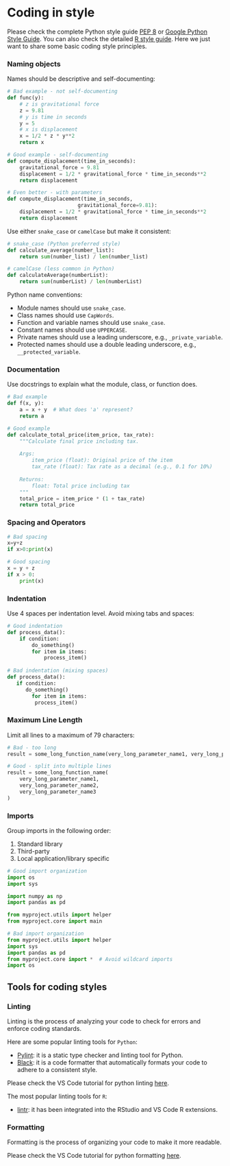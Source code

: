 # Coding in style

Please check the complete Python style guide [PEP 8](https://peps.python.org/pep-0008/) or [Google Python Style Guide](https://google.github.io/styleguide/pyguide.html). You can also check the detailed [R style guide](https://google.github.io/styleguide/Rguide.html).
Here we just want to share some basic coding style principles.
### Naming objects

Names should be descriptive and self-documenting:

```python
# Bad example - not self-documenting
def func(y):
    # z is gravitational force
    z = 9.81
    # y is time in seconds
    y = 5
    # x is displacement
    x = 1/2 * z * y**2
    return x

# Good example - self-documenting
def compute_displacement(time_in_seconds):
    gravitational_force = 9.81
    displacement = 1/2 * gravitational_force * time_in_seconds**2
    return displacement

# Even better - with parameters
def compute_displacement(time_in_seconds, 
                       gravitational_force=9.81):
    displacement = 1/2 * gravitational_force * time_in_seconds**2
    return displacement
```

Use either `snake_case` or `camelCase` but make it consistent:

```python
# snake_case (Python preferred style)
def calculate_average(number_list):
    return sum(number_list) / len(number_list)

# camelCase (less common in Python)
def calculateAverage(numberList):
    return sum(numberList) / len(numberList)
```

Python name conventions: 

- Module names should use `snake_case`.
- Class names should use `CapWords`.
- Function and variable names should use `snake_case`.
- Constant names should use `UPPERCASE`.
- Private names should use a leading underscore, e.g., `_private_variable`.
- Protected names should use a double leading underscore, e.g., `__protected_variable`.

### Documentation

Use docstrings to explain what the module, class, or function does.

```python
# Bad example
def f(x, y):
    a = x + y  # What does 'a' represent?
    return a

# Good example
def calculate_total_price(item_price, tax_rate):
    """Calculate final price including tax.
    
    Args:
        item_price (float): Original price of the item
        tax_rate (float): Tax rate as a decimal (e.g., 0.1 for 10%)
    
    Returns:
        float: Total price including tax
    """
    total_price = item_price * (1 + tax_rate)
    return total_price
```

### Spacing and Operators

```python
# Bad spacing
x=y+z
if x>0:print(x)

# Good spacing
x = y + z
if x > 0:
    print(x)
```

### Indentation
Use 4 spaces per indentation level. Avoid mixing tabs and spaces:

```python
# Good indentation
def process_data():
    if condition:
        do_something()
        for item in items:
            process_item()
    
# Bad indentation (mixing spaces)
def process_data():
   if condition:
      do_something()
        for item in items:
         process_item()
```

### Maximum Line Length
Limit all lines to a maximum of 79 characters:

```python
# Bad - too long
result = some_long_function_name(very_long_parameter_name1, very_long_parameter_name2, very_long_parameter_name3)

# Good - split into multiple lines
result = some_long_function_name(
    very_long_parameter_name1,
    very_long_parameter_name2,
    very_long_parameter_name3
)
```

### Imports
Group imports in the following order:
1. Standard library
2. Third-party
3. Local application/library specific

```python
# Good import organization
import os
import sys

import numpy as np
import pandas as pd

from myproject.utils import helper
from myproject.core import main

# Bad import organization
from myproject.utils import helper
import sys
import pandas as pd
from myproject.core import *  # Avoid wildcard imports
import os
```



## Tools for coding styles

### Linting

Linting is the process of analyzing your code to check for errors and enforce coding standards. 

Here are some popular linting tools for `Python`:

- [Pylint](https://pypi.org/project/pylint/): it is a static type checker and linting tool for Python.
- [Black](https://pypi.org/project/black/): it is a code formatter that automatically formats your code to adhere to a consistent style.

Please check the VS Code tutorial for python linting [here](https://code.visualstudio.com/docs/python/linting).

The most popular linting tools for `R`:

- [lintr](https://lintr.r-lib.org/articles/lintr.html): it has been integrated into the RStudio and VS Code R extensions.

### Formatting

Formatting is the process of organizing your code to make it more readable.

Please check the VS Code tutorial for python formatting [here](https://code.visualstudio.com/docs/python/formatting).
